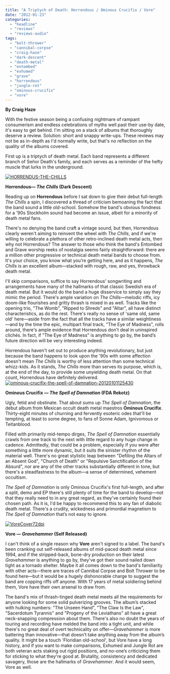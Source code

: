 ```yaml
---
title: "A Triptych of Death: Horrendous / Ominous Crucifix / Vore"
date: "2012-01-23"
categories: 
  - "headline"
  - "reviews"
  - "reviews-audio"
tags: 
  - "bolt-thrower"
  - "cannibal-corpse"
  - "craig-haze"
  - "dark-descent"
  - "death-metal"
  - "entombed"
  - "exhumed"
  - "grave"
  - "horrendous"
  - "jungle-rot"
  - "ominous-crucifix"
  - "vore"
---
```


**By Craig Haze**

With the festive season being a confusing nightmare of rampant consumerism and endless celebrations of myths well past their use-by date, it's easy to get behind. I'm sitting on a stack of albums that thoroughly deserve a review. Solution: short and snappy write-ups. These reviews may not be as in-depth as I'd normally write, but that's no reflection on the quality of the albums covered.

First up is a triptych of death metal. Each band represents a different branch of Señor Death's family, and each serves as a reminder of the hefty muscle that lurks in the underground.

[![](http://www.hellbound.ca/wp-content/uploads/2012/01/HORRENDUS-THE-CHILLS-290x290.jpg "HORRENDUS-THE-CHILLS")](http://www.hellbound.ca/wp-content/uploads/2012/01/HORRENDUS-THE-CHILLS.jpg)

**Horrendous— _The Chills_ (Dark Descent)**

Reading up on **Horrendous** before I sat down to give their debut full-length _The Chills_ a spin, I discovered a thread of criticism bemoaning the fact that the band sound a little old-school. Somehow the band's obvious fondness for a '90s Stockholm sound had become an issue, albeit for a minority of death metal fans.

There's no denying the band craft a vintage sound, but then, Horrendous clearly weren't aiming to reinvent the wheel with _The Chills_, and if we're willing to celebrate a plethora of other retro-inclined death metal acts, then why not Horrendous? The answer to those who think the band's Entombed and Grave worship reeks of nostalgia seems fairly straightforward: there are a million other progressive or technical death metal bands to choose from. It's your choice, you know what you’re getting here, and as it happens, _The Chills_ is an excellent album—stacked with rough, raw, and yes, throwback death metal.

I'll skip comparisons, suffice to say Horrendous' songwriting and arrangements have many of the hallmarks of that classic Swedish era of death metal. But it would do the band a huge disservice to simply say they mimic the period. There's ample variation on _The Chills_—melodic riffs, icy doom-like flourishes and gritty thrash is mixed in as well. Tracks like the opening trio, "The Womb", "Ripped to Shreds" and "Altar", all have distinct characteristics, as do the rest. There's really no sense of 'same old, same old' here—aside from the fact that all the tracks have a similar weightiness—and by the time the epic, multipart final track, "The Eye of Madness", rolls around, there's ample evidence that Horrendous don't deal in uninspired clichés. In fact, if "The Eye of Madness" is anything to go by, the band’s future direction will be very interesting indeed.

Horrendous haven't set out to produce anything revolutionary, but just because the band happens to look upon the '90s with some affection doesn't mean _The Chills_ is worthy of less attention than some technical whizz-kids. As it stands, _The Chills_ more than serves its purpose, which is, at the end of the day, to provide some unyielding death metal. On that count, Horrendous have definitely delivered. [![](http://www.hellbound.ca/wp-content/uploads/2012/01/ominous-crucifix-the-spell-of-damnation-20120101125430-290x289.jpg "ominous-crucifix-the-spell-of-damnation-20120101125430")](http://www.hellbound.ca/wp-content/uploads/2012/01/ominous-crucifix-the-spell-of-damnation-20120101125430.jpg)

**Ominous Crucifix — _The Spell of Damnation_ (FDA Rekotz)**

Ugly, fetid and obstinate. That about sums up _The Spell of Damnation_, the debut album from Mexican occult death metal maestros **Ominous Crucifix**. Thirty-eight minutes of churning and fervently esoteric odes that'll be tempting, at least to some degree, to fans of Sonne Adam, Ignivomous or Teitanblood.

Filled with primarily mid-tempo dirges, _The Spell of Damnation_ essentially crawls from one track to the next with little regard to any huge change in cadence. Admittedly, that could be a problem, especially if you were after something a little more dynamic, but it suits the sinister rhythm of the material well. There's no great stylistic leap between "Defiling the Altars of an Absent God", "Church of Death" or "Repulsive Sanctification of the Absurd", nor are any of the other tracks substantially different in tone, but there's a steadfastness to the album—a sense of determined, vehement occultism.

_The Spell of Damnation_ is only Ominous Crucifix's first full-length, and after a split, demo and EP there's still plenty of time for the band to develop—not that they really need to in any great regard, as they've certainly found their chosen path. As it is, I'd be happy to recommend this to any fan of diabolic death metal. There's a crudity, wickedness and primordial magnetism to _The Spell of Damnation_ that’s not easy to ignore.

[![](http://www.hellbound.ca/wp-content/uploads/2012/01/VoreCover72dpi-290x290.jpg "VoreCover72dpi")](http://www.hellbound.ca/wp-content/uploads/2012/01/VoreCover72dpi.jpg)

**Vore — _Gravehammer_ (Self Released)**

I can't think of a single reason why **Vore** aren't signed to a label. The band's been cranking out self-released albums of mid-paced death metal since 1994, and if the stripped-back, bone-dry production on their latest _Gravehammer_ is anything to go by, they've got their sound nailed down tight as a tornado shelter. Maybe it all comes down to the band's familiarity with other acts—there are traces of Cannibal Corpse and Bolt Thrower to be found here—but it would be a hugely dishonorable charge to suggest the band are copping riffs off anyone. With 17 years of metal soldiering behind them, Vore have their own arsenal to draw from.

The band's mix of thrash-tinged death metal meets all the requirements for anyone looking for some solid pulverizing grooves. The album’s stacked with hulking numbers: "The Unseen Hand", "The Claw Is the Law", "Sacerdotum Tyrannis" and "Progeny of the Leviathans" all have a great neck-snapping compression about them. There's also no doubt the years of touring and recording have melded the band into a tight unit, and while there's no great deal of overt technicality on offer—_Gravehammer_ is more battering than innovative—that doesn’t take anything away from the album’s quality. It might be a touch 'Floridian old-school', but Vore have a long history, and if you want to make comparisons, Exhumed and Jungle Rot are both veteran acts staking out rigid positions, and no-one’s criticizing them for sticking to what they're good at. Brutality, consistency and dedicated savagery, those are the hallmarks of _Gravehammer_. And it would seem, Vore as well.
